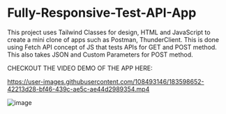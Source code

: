 # Fully-Responsive-Test-API-App
This project uses Tailwind Classes for design, HTML and JavaScript to create a mini clone of apps such as Postman, ThunderClient. This is done using Fetch API concept of JS that tests APIs for GET and POST method. This also takes JSON and Custom Parameters for POST method.

CHECKOUT THE VIDEO DEMO OF THE APP HERE:

https://user-images.githubusercontent.com/108493146/183598652-42213d28-bf46-439c-ae5c-ae44d2989354.mp4


![image](https://user-images.githubusercontent.com/108493146/183596349-1fdd95e0-af31-4d9e-9e0e-3352569adaae.png)

